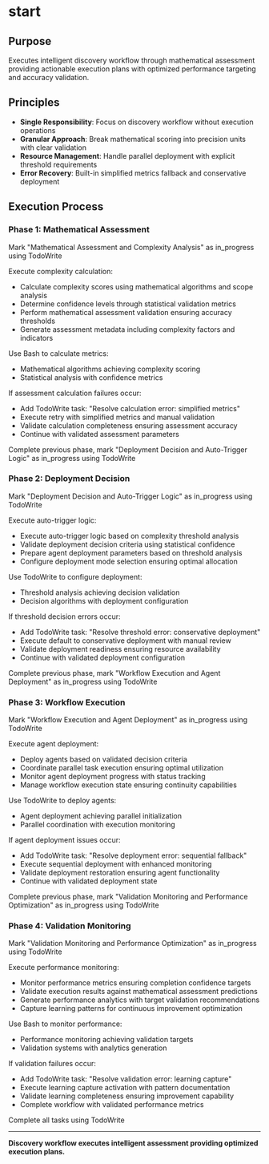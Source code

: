 # start

## Purpose

Executes intelligent discovery workflow through mathematical assessment providing actionable execution plans with optimized performance targeting and accuracy validation.

## Principles

- **Single Responsibility**: Focus on discovery workflow without execution operations
- **Granular Approach**: Break mathematical scoring into precision units with clear validation
- **Resource Management**: Handle parallel deployment with explicit threshold requirements
- **Error Recovery**: Built-in simplified metrics fallback and conservative deployment

## Execution Process

### Phase 1: Mathematical Assessment
Mark "Mathematical Assessment and Complexity Analysis" as in_progress using TodoWrite

Execute complexity calculation:
- Calculate complexity scores using mathematical algorithms and scope analysis
- Determine confidence levels through statistical validation metrics
- Perform mathematical assessment validation ensuring accuracy thresholds
- Generate assessment metadata including complexity factors and indicators

Use Bash to calculate metrics:
- Mathematical algorithms achieving complexity scoring
- Statistical analysis with confidence metrics

If assessment calculation failures occur:
- Add TodoWrite task: "Resolve calculation error: simplified metrics"
- Execute retry with simplified metrics and manual validation
- Validate calculation completeness ensuring assessment accuracy
- Continue with validated assessment parameters

Complete previous phase, mark "Deployment Decision and Auto-Trigger Logic" as in_progress using TodoWrite

### Phase 2: Deployment Decision
Mark "Deployment Decision and Auto-Trigger Logic" as in_progress using TodoWrite

Execute auto-trigger logic:
- Execute auto-trigger logic based on complexity threshold analysis
- Validate deployment decision criteria using statistical confidence
- Prepare agent deployment parameters based on threshold analysis
- Configure deployment mode selection ensuring optimal allocation

Use TodoWrite to configure deployment:
- Threshold analysis achieving decision validation
- Decision algorithms with deployment configuration

If threshold decision errors occur:
- Add TodoWrite task: "Resolve threshold error: conservative deployment"
- Execute default to conservative deployment with manual review
- Validate deployment readiness ensuring resource availability
- Continue with validated deployment configuration

Complete previous phase, mark "Workflow Execution and Agent Deployment" as in_progress using TodoWrite

### Phase 3: Workflow Execution
Mark "Workflow Execution and Agent Deployment" as in_progress using TodoWrite

Execute agent deployment:
- Deploy agents based on validated decision criteria
- Coordinate parallel task execution ensuring optimal utilization
- Monitor agent deployment progress with status tracking
- Manage workflow execution state ensuring continuity capabilities

Use TodoWrite to deploy agents:
- Agent deployment achieving parallel initialization
- Parallel coordination with execution monitoring

If agent deployment issues occur:
- Add TodoWrite task: "Resolve deployment error: sequential fallback"
- Execute sequential deployment with enhanced monitoring
- Validate deployment restoration ensuring agent functionality
- Continue with validated deployment state

Complete previous phase, mark "Validation Monitoring and Performance Optimization" as in_progress using TodoWrite

### Phase 4: Validation Monitoring
Mark "Validation Monitoring and Performance Optimization" as in_progress using TodoWrite

Execute performance monitoring:
- Monitor performance metrics ensuring completion confidence targets
- Validate execution results against mathematical assessment predictions
- Generate performance analytics with target validation recommendations
- Capture learning patterns for continuous improvement optimization

Use Bash to monitor performance:
- Performance monitoring achieving validation targets
- Validation systems with analytics generation

If validation failures occur:
- Add TodoWrite task: "Resolve validation error: learning capture"
- Execute learning capture activation with pattern documentation
- Validate learning completeness ensuring improvement capability
- Complete workflow with validated performance metrics

Complete all tasks using TodoWrite

---

**Discovery workflow executes intelligent assessment providing optimized execution plans.**